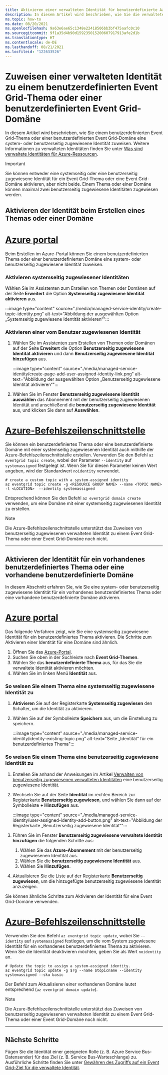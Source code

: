 ```yaml
---
title: Aktivieren einer verwalteten Identität für benutzerdefinierte Azure Event Grid-Themen und -Domänen
description: In diesem Artikel wird beschrieben, wie Sie die verwaltete Dienstidentität für ein benutzerdefiniertes Azure Event Grid-Thema oder eine benutzerdefinierte Azure Event Grid-Domäne aktivieren.
ms.topic: how-to
ms.date: 08/20/2021
ms.openlocfilehash: 9a63e6ae65c1348e22418506bb3bf475aafc0c10
ms.sourcegitcommit: 9f1a35d4b90d159235015200607917913afe2d1b
ms.translationtype: HT
ms.contentlocale: de-DE
ms.lasthandoff: 08/21/2021
ms.locfileid: "122633526"
---
```

# <a name="assign-a-managed-identity-to-an-event-grid-custom-topic-or-domain"></a>Zuweisen einer verwalteten Identität zu einem benutzerdefinierten Event Grid-Thema oder einer benutzerdefinierten Event Grid-Domäne 
In diesem Artikel wird beschrieben, wie Sie einem benutzerdefinierten Event Grid-Thema oder einer benutzerdefinierten Event Grid-Domäne eine system- oder benutzerseitig zugewiesene Identität zuweisen. Weitere Informationen zu verwalteten Identitäten finden Sie unter [Was sind verwaltete Identitäten für Azure-Ressourcen](../active-directory/managed-identities-azure-resources/overview.md).

> [!IMPORTANT]
> Sie können entweder eine systemseitig oder eine benutzerseitig zugewiesene Identität für ein Event Grid-Thema oder eine Event Grid-Domäne aktivieren, aber nicht beide. Einem Thema oder einer Domäne können maximal zwei benutzerseitig zugewiesene Identitäten zugewiesen werden. 

## <a name="enable-identity-when-creating-a-topic-or-domain"></a>Aktivieren der Identität beim Erstellen eines Themas oder einer Domäne

# <a name="azure-portal"></a>[Azure portal](#tab/portal)
Beim Erstellen im Azure-Portal können Sie einem benutzerdefinierten Thema oder einer benutzerdefinierten Domäne eine system- oder benutzerseitig zugewiesene Identität zuweisen. 

### <a name="enable-system-assigned-identity"></a>Aktivieren systemseitig zugewiesener Identitäten
Wählen Sie im Assistenten zum Erstellen von Themen oder Domänen auf der Seite **Erweitert** die Option **Systemseitig zugewiesene Identität aktivieren** aus. 

:::image type="content" source="./media/managed-service-identity/create-topic-identity.png" alt-text="Abbildung der ausgewählten Option „Systemseitig zugewiesene Identität aktivieren“":::

### <a name="enable-user-assigned-identity"></a>Aktivieren einer vom Benutzer zugewiesenen Identität
1. Wählen Sie im Assistenten zum Erstellen von Themen oder Domänen auf der Seite **Erweitert** die Option **Benutzerseitig zugewiesene Identität aktivieren** und dann **Benutzerseitig zugewiesene Identität hinzufügen** aus. 

    :::image type="content" source="./media/managed-service-identity/create-page-add-user-assigned-identity-link.png" alt-text="Abbildung der ausgewählten Option „Benutzerseitig zugewiesene Identität aktivieren“":::
1. Wählen Sie im Fenster **Benutzerseitig zugewiesene Identität auswählen** das Abonnement mit der benutzerseitig zugewiesenen Identität und anschließend die **benutzerseitig zugewiesene Identität** aus, und klicken Sie dann auf **Auswählen**. 

# <a name="azure-cli"></a>[Azure-Befehlszeilenschnittstelle](#tab/cli)
Sie können ein benutzerdefiniertes Thema oder eine benutzerdefinierte Domäne mit einer systemseitig zugewiesenen Identität auch mithilfe der Azure-Befehlszeilenschnittstelle erstellen. Verwenden Sie den Befehl `az eventgrid topic create`, wobei der Parameter `--identity` auf `systemassigned` festgelegt ist. Wenn Sie für diesen Parameter keinen Wert angeben, wird der Standardwert `noidentity` verwendet. 

```azurecli-interactive
# create a custom topic with a system-assigned identity
az eventgrid topic create -g <RESOURCE GROUP NAME> --name <TOPIC NAME> -l <LOCATION>  --identity systemassigned
```

Entsprechend können Sie den Befehl `az eventgrid domain create` verwenden, um eine Domäne mit einer systemseitig zugewiesenen Identität zu erstellen.

> [!NOTE]
> Die Azure-Befehlszeilenschnittstelle unterstützt das Zuweisen von benutzerseitig zugewiesenen verwalteten Identität zu einem Event Grid-Thema oder einer Event Grid-Domäne noch nicht. 

---

## <a name="enable-identity-for-an-existing-custom-topic-or-domain"></a>Aktivieren der Identität für ein vorhandenes benutzerdefiniertes Thema oder eine vorhandene benutzerdefinierte Domäne
In diesem Abschnitt erfahren Sie, wie Sie eine system- oder benutzerseitig zugewiesene Identität für ein vorhandenes benutzerdefiniertes Thema oder eine vorhandene benutzerdefinierte Domäne aktivieren. 

# <a name="azure-portal"></a>[Azure portal](#tab/portal)
Das folgende Verfahren zeigt, wie Sie eine systemseitig zugewiesene Identität für ein benutzerdefiniertes Thema aktivieren. Die Schritte zum Aktivieren einer Identität für eine Domäne sind ähnlich. 

1. Öffnen Sie das [Azure-Portal](https://portal.azure.com).
2. Suchen Sie oben in der Suchleiste nach **Event Grid-Themen**.
3. Wählen Sie das **benutzerdefinierte Thema** aus, für das Sie die verwaltete Identität aktivieren möchten. 
4. Wählen Sie im linken Menü **Identität** aus.

### <a name="to-assign-a-system-assigned-identity-to-a-topic"></a>So weisen Sie einem Thema eine systemseitig zugewiesene Identität zu
1. **Aktivieren** Sie auf der Registerkarte **Systemseitig zugewiesen** den Schalter, um die Identität zu aktivieren. 
1. Wählen Sie auf der Symbolleiste **Speichern** aus, um die Einstellung zu speichern. 

    :::image type="content" source="./media/managed-service-identity/identity-existing-topic.png" alt-text="Seite „Identität“ für ein benutzerdefiniertes Thema"::: 

### <a name="to-assign-a-user-assigned-identity-to-a-topic"></a>So weisen Sie einem Thema eine benutzerseitig zugewiesene Identität zu
1. Erstellen Sie anhand der Anweisungen im Artikel [Verwalten von benutzerseitig zugewiesenen verwalteten Identitäten](../active-directory/managed-identities-azure-resources/how-manage-user-assigned-managed-identities.md) eine benutzerseitig zugewiesene Identität. 
1. Wechseln Sie auf der Seite **Identität** im rechten Bereich zur Registerkarte **Benutzerseitig zugewiesen**, und wählen Sie dann auf der Symbolleiste **+ Hinzufügen** aus.

    :::image type="content" source="./media/managed-service-identity/user-assigned-identity-add-button.png" alt-text="Abbildung der Registerkarte „Benutzerseitig zugewiesene Identität“":::     
1. Führen Sie im Fenster **Benutzerseitig zugewiesene verwaltete Identität hinzufügen** die folgenden Schritte aus:
    1. Wählen Sie das **Azure-Abonnement** mit der benutzerseitig zugewiesenen Identität aus. 
    1. Wählen Sie die **benutzerseitig zugewiesene Identität** aus. 
    1. Wählen Sie **Hinzufügen**. 
1. Aktualisieren Sie die Liste auf der Registerkarte **Benutzerseitig zugewiesen**, um die hinzugefügte benutzerseitig zugewiesene Identität anzuzeigen.

Sie können ähnliche Schritte zum Aktivieren der Identität für eine Event Grid-Domäne verwenden.

# <a name="azure-cli"></a>[Azure-Befehlszeilenschnittstelle](#tab/cli)
Verwenden Sie den Befehl `az eventgrid topic update`, wobei Sie `--identity` auf `systemassigned` festlegen, um die vom System zugewiesene Identität für ein vorhandenes benutzerdefiniertes Thema zu aktivieren. Wenn Sie die Identität deaktivieren möchten, geben Sie als Wert `noidentity` an. 

```azurecli-interactive
# Update the topic to assign a system-assigned identity. 
az eventgrid topic update -g $rg --name $topicname --identity systemassigned --sku basic 
```

Der Befehl zum Aktualisieren einer vorhandenen Domäne lautet entsprechend (`az eventgrid domain update`).

> [!NOTE]
> Die Azure-Befehlszeilenschnittstelle unterstützt das Zuweisen von benutzerseitig zugewiesenen verwalteten Identität zu einem Event Grid-Thema oder einer Event Grid-Domäne noch nicht. 

---

## <a name="next-steps"></a>Nächste Schritte
Fügen Sie die Identität einer geeigneten Rolle (z. B. Azure Service Bus-Datensender) für das Ziel (z. B. Service Bus-Warteschlange) zu. Ausführliche Schritte finden Sie unter [Gewähren des Zugriffs auf ein Event Grid-Ziel für die verwaltete Identität](add-identity-roles.md). 
